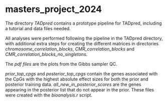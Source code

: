 # masters_project_2024

The directory *TADpred* contains a prototype pipeline for TADpred, including a tutorial and data files needed.

All analyses were performed following the pipeline in the TADpred directory, with additional extra steps for creating the different matrices in directories *chromosome_correlation_blocks*, *CMR_correlation_blocks* and *CMR_correlation_blocks_no_singletons*.

The *pdf files* are the plots from the Gibbs sampler QC.

*prior_top_cpgs* and *posterior_top_cpgs* contain the genes associated with the CpGs with the highest absolute effect sizes for both the prior and posterior training data. *all_new_in_posterior_scores* are the genes appearing in the posterior list that do not appear in the prior. These files were created with the *bioanalysis.r* script.


